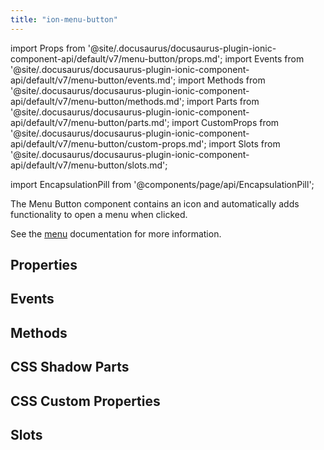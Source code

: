 ```yaml
---
title: "ion-menu-button"
---
```

import Props from '@site/.docusaurus/docusaurus-plugin-ionic-component-api/default/v7/menu-button/props.md';
import Events from '@site/.docusaurus/docusaurus-plugin-ionic-component-api/default/v7/menu-button/events.md';
import Methods from '@site/.docusaurus/docusaurus-plugin-ionic-component-api/default/v7/menu-button/methods.md';
import Parts from '@site/.docusaurus/docusaurus-plugin-ionic-component-api/default/v7/menu-button/parts.md';
import CustomProps from '@site/.docusaurus/docusaurus-plugin-ionic-component-api/default/v7/menu-button/custom-props.md';
import Slots from '@site/.docusaurus/docusaurus-plugin-ionic-component-api/default/v7/menu-button/slots.md';

<head>
  <title>Menu Button | ion-menu-button to Open an App Menu on A Page</title>
  <meta name="description" content="Menu Button is component that automatically creates the icon and functionality to open a menu on an app page. Read to learn more about ion-menu-button." />
</head>

import EncapsulationPill from '@components/page/api/EncapsulationPill';

<EncapsulationPill type="shadow" />


The Menu Button component contains an icon and automatically adds functionality to open a menu when clicked.

See the [menu](./menu) documentation for more information.


## Properties
<Props />

## Events
<Events />

## Methods
<Methods />

## CSS Shadow Parts
<Parts />

## CSS Custom Properties
<CustomProps />

## Slots
<Slots />
